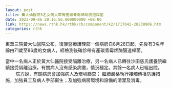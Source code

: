 ```yaml
---
layout: post
title: 黃大仙醫院3名女病人帶有產碳青霉烯酶腸道桿菌
date: 2023-09-06 20:16:56.000000000 +08:00
link: https://news.rthk.hk/rthk/ch/component/k2/1717042-20230906.htm
categories: rthk
---
```


東華三院黃大仙醫院公布，復康醫療護理部一個病房自8月28日起，先後有3名年齡由71歲至86歲的女病人，經檢測後確診帶有產碳青霉烯酶腸道桿菌。

當中一名病人正於黃大仙醫院接受隔離治療，另一名病人已轉往沙田慈氏護養院繼續接受隔離治療。有關病人沒有感染病徵，情況穩定。其餘一名病人已經出院。
　　 
院方說，有關病房會加強病人及環境篩查； 繼續嚴格執行接觸傳播防護措施，加強員工及病人手部衞生；及加強病房環境和設備的清潔及消毒。
